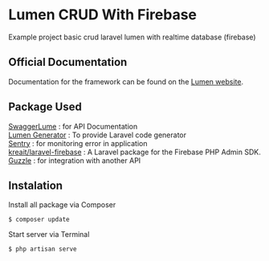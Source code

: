 # Lumen CRUD With Firebase

Example project basic crud laravel lumen with realtime database (firebase)

## Official Documentation

Documentation for the framework can be found on the [Lumen website](https://lumen.laravel.com/docs).

## Package Used

[SwaggerLume](https://github.com/DarkaOnLine/SwaggerLume) : for API Documentation <br>
[Lumen Generator](https://github.com/flipboxstudio/lumen-generator) : To provide Laravel code generator <br>
[Sentry](https://docs.sentry.io/platforms/php/guides/laravel/) : for monitoring error in application <br>
[kreait/laravel-firebase](https://github.com/kreait/laravel-firebase) : A Laravel package for the Firebase PHP Admin SDK. <br>
[Guzzle](https://github.com/guzzle/guzzle) : for integration with another API

## Instalation

Install all package via Composer

```
$ composer update
```

Start server via Terminal

```
$ php artisan serve
```
